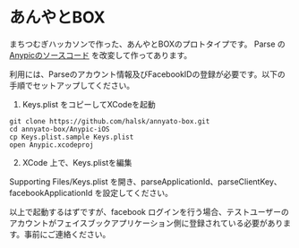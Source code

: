 # あんやとBOX


まちつむぎハッカソンで作った、あんやとBOXのプロトタイプです。
Parse の[Anypicのソースコード](https://github.com/ParsePlatform/Anypic) を改変して作ってあります。

利用には、Parseのアカウント情報及びFacebookIDの登録が必要です。以下の手順でセットアップしてください。

1. Keys.plist をコピーしてXCodeを起動

 ```
 git clone https://github.com/halsk/annyato-box.git
 cd annyato-box/Anypic-iOS
 cp Keys.plist.sample Keys.plist
 open Anypic.xcodeproj
 ```

2. XCode 上で、Keys.plistを編集

 Supporting Files/Keys.plist を開き、parseApplicationId、parseClientKey、facebookApplicationId を設定してください。

以上で起動するはずですが、facebook ログインを行う場合、テストユーザーのアカウントがフェイスブックアプリケーション側に登録されている必要があります。事前にご連絡ください。
